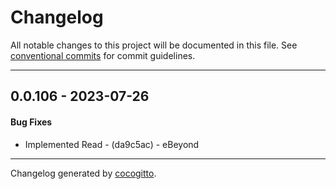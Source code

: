 # Changelog
All notable changes to this project will be documented in this file. See [conventional commits](https://www.conventionalcommits.org/) for commit guidelines.

- - -
## 0.0.106 - 2023-07-26
#### Bug Fixes
- Implemented Read - (da9c5ac) - eBeyond

- - -

Changelog generated by [cocogitto](https://github.com/cocogitto/cocogitto).